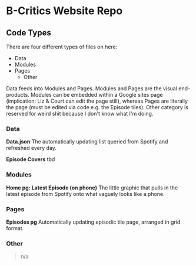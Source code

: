 # B-Critics Website Repo

## Code Types
There are four different types of files on here:
- Data
- Modules
- Pages
  - Other

Data feeds into Modules and Pages.
Modules and Pages are the visual end-products. Modules can be embedded within a Google sites page (implication: Liz & Court can edit the page still), whereas Pages are literally the page (must be edited via code e.g. the Episode tiles).
Other category is reserved for weird shit because I don't know what I'm doing.






### Data
**Data.json**
The automatically updating list queried from Spotify and refreshed every day.

**Episode Covers**
tbd






### Modules
**Home pg: Latest Episode (on phone)**
The little graphic that pulls in the latest episode from Spotify onto what vaguely looks like a phone.






### Pages
**Episodes pg**
Automatically updating episodic tile page, arranged in grid format.


### Other
> n/a

